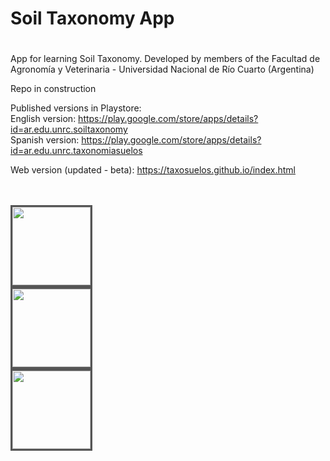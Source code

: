 # Soil Taxonomy App
# 
App for learning Soil Taxonomy. Developed by members of the Facultad de Agronomía y Veterinaria - Universidad Nacional de Río Cuarto (Argentina)

Repo in construction

Published versions in Playstore:<br>
English version: https://play.google.com/store/apps/details?id=ar.edu.unrc.soiltaxonomy <br>
Spanish version: https://play.google.com/store/apps/details?id=ar.edu.unrc.taxonomiasuelos <br>

Web version (updated - beta): https://taxosuelos.github.io/index.html


<br>
<br>
         <div class="row">
	<div class="column">
    <img src="https://lh3.googleusercontent.com/OPcKBYud8lRT3k6_54bVG7NMPI0CXNWDnGZgkl5PjX3lYCR11qLeBj2_QrsL4kaz=w720-h310" style="height:125px;border:3px solid #555;">
	</div>
	<div class="column">
  	</div>
	<div class="column">
    <img src="https://play-lh.googleusercontent.com/RnHPA-V5BoC50A6UEn9lwPBNLOTcVSHmJzauPAOh5iafbwdFR0gw1yHfzKxVthB_fTw=w720-h310" style="height:125px;border:3px solid #555;">
	</div>
	<div class="column">
   	</div>
	<div class="column">
    <img src="https://play-lh.googleusercontent.com/_siYKaW8W5IzV8q9xmW4MMJWQ_5iElr9uJXorA-CbEsaoNYRXQbzcamyg16pZhXic5XY=w720-h310"  style="height:125px;border:3px solid #555;">
	</div>
	
 </div> 
